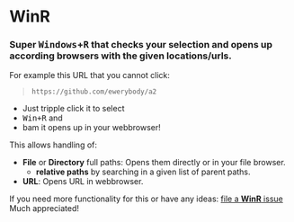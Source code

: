 # WinR

### Super <kbd>Windows</kbd>+<kbd>R</kbd> that checks your selection and opens up according browsers with the given locations/urls.

For example this URL that you cannot click:

>     https://github.com/ewerybody/a2

* Just tripple click it to select
* <kbd>Win+R</kbd> and
* bam it opens up in your webbrowser!

This allows handling of:
* **File** or **Directory** full paths: Opens them directly or in your file browser.
  * **relative paths** by searching in a given list of parent paths.
* **URL**: Opens URL in webbrowser.


If you need more functionality for this or have any ideas: [file a **WinR** issue](https://github.com/ewerybody/a2.modules/issues/new?labels=mod%3AWinR) Much appreciated!
